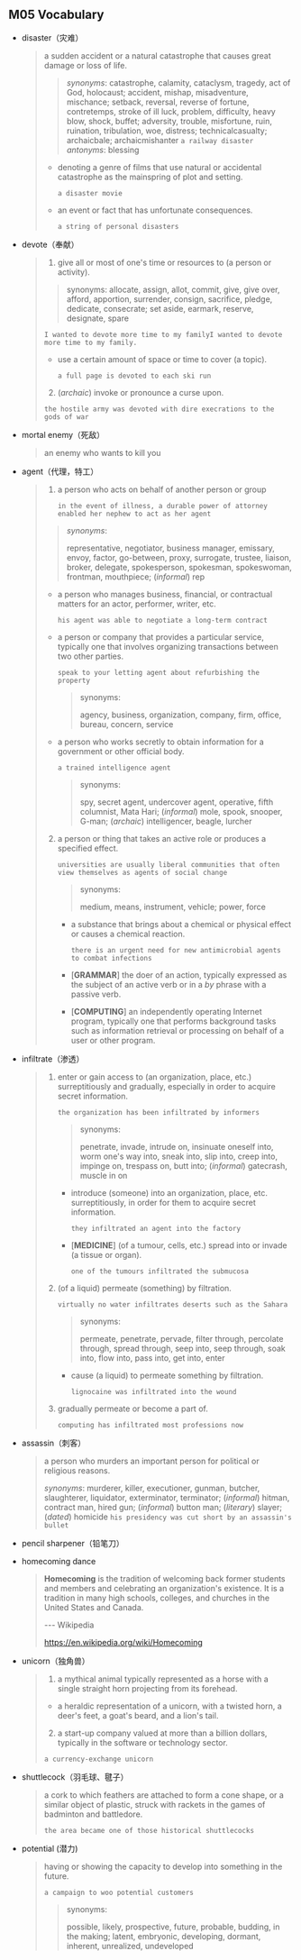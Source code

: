 ## M05 Vocabulary

- disaster（灾难）

  > a sudden accident or a natural catastrophe that causes great damage or loss of life.
  >
  > >_synonyms_:
  > >catastrophe, calamity, cataclysm, tragedy, act of God, holocaust; accident, mishap, misadventure, mischance; setback, reversal, reverse of fortune, contretemps, stroke of ill luck, problem, difficulty, heavy blow, shock, buffet; adversity, trouble, misfortune, ruin, ruination, tribulation, woe, distress; technicalcasualty; archaicbale; archaicmishanter 
  > >`a railway disaster`
  > >_antonyms_:
  > >blessing
  >
  > - denoting a genre of films that use natural or accidental catastrophe as the mainspring of plot and setting.
  >
  >   `a disaster movie`
  >
  > - an event or fact that has unfortunate consequences.
  >
  >   `a string of personal disasters`

- devote（奉献）

  >1. give all or most of one's time or resources to (a person or activity).
  >
  >   >synonyms:
  >   >allocate, assign, allot, commit, give, give over, afford, apportion, surrender, consign, sacrifice, pledge, dedicate, consecrate; set aside, earmark, reserve, designate, spare 
  >
  >   `I wanted to devote more time to my familyI wanted to devote more time to my family.`
  >
  >   - use a certain amount of space or time to cover (a topic).
  >
  >     `a full page is devoted to each ski run`
  >
  >2. (*archaic*) invoke or pronounce a curse upon.
  >
  >   `the hostile army was devoted with dire execrations to the gods of war`

- mortal enemy（死敌）

  >an enemy who wants to kill you

- agent（代理，特工）

  > 1. a person who acts on behalf of another person or group
  >
  >    `in the event of illness, a durable power of attorney enabled her nephew to act as her agent`
  >
  > >*synonyms*:
  > >
  > >representative, negotiator, business manager, emissary, envoy, factor, go-between, proxy, surrogate, trustee, liaison, broker, delegate, spokesperson, spokesman, spokeswoman, frontman, mouthpiece; (*informal*) rep
  >
  > - a person who manages business, financial, or contractual matters for an actor, performer, writer, etc.
  >
  >   `his agent was able to negotiate a long-term contract`
  >
  > - a person or company that provides a particular service, typically one that involves organizing transactions between two other parties.
  >
  >   `speak to your letting agent about refurbishing the property`
  >
  >   > synonyms:
  >   >
  >   > agency, business, organization, company, firm, office, bureau, concern, service 
  >
  > - a person who works secretly to obtain information for a government or other official body.
  >
  >   `a trained intelligence agent`
  >
  >   > synonyms:
  >   >
  >   > spy, secret agent, undercover agent, operative, fifth columnist, Mata Hari; (*informal*) mole, spook, snooper, G-man; (*archaic*) intelligencer, beagle, lurcher
  >
  > 2. a person or thing that takes an active role or produces a specified effect.
  >
  >    `universities are usually liberal communities that often view themselves as agents of social change`
  >
  >    > synonyms:
  >    >
  >    > medium, means, instrument, vehicle; power, force
  >
  >    - a substance that brings about a chemical or physical effect or causes a chemical reaction.
  >
  >      `there is an urgent need for new antimicrobial agents to combat infections`
  >
  >    - [**GRAMMAR**] the doer of an action, typically expressed as the subject of an active verb or in a *by* phrase with a passive verb.
  >
  >    - [**COMPUTING**] an independently operating Internet program, typically one that performs background tasks such as information retrieval or processing on behalf of a user or other program.

- infiltrate（渗透）

  > 1. enter or gain access to (an organization, place, etc.) surreptitiously and gradually, especially in order to acquire secret information.
  >
  >    `the organization has been infiltrated by informers`
  >
  >    >synonyms:
  >    >
  >    >penetrate, invade, intrude on, insinuate oneself into, worm one's way into, sneak into, slip into, creep into, impinge on, trespass on, butt into; (*informal*) gatecrash, muscle in on 
  >
  >    - introduce (someone) into an organization, place, etc. surreptitiously, in order for them to acquire secret information.
  >
  >      `they infiltrated an agent into the factory`
  >
  >    - [**MEDICINE**] (of a tumour, cells, etc.) spread into or invade (a tissue or organ).
  >
  >      `one of the tumours infiltrated the submucosa`
  >
  > 2. (of a liquid) permeate (something) by filtration.
  >
  >    `virtually no water infiltrates deserts such as the Sahara`
  >
  >     > synonyms:
  >     >
  >     > permeate, penetrate, pervade, filter through, percolate through, spread through, seep into, seep through, soak into, flow into, pass into, get into, enter
  >
  >    - cause (a liquid) to permeate something by filtration.
  >
  >      `lignocaine was infiltrated into the wound`
  >
  > 3. gradually permeate or become a part of.
  >
  >    `computing has infiltrated most professions now`

- assassin（刺客）

  >a person who murders an important person for political or religious reasons.
  >
  >*synonyms*:
  >murderer, killer, executioner, gunman, butcher, slaughterer, liquidator, exterminator, terminator; (*informal*) hitman, contract man, hired gun; (*informal*) button man; (*literary*) slayer; (*dated*) homicide
  >`his presidency was cut short by an assassin's bullet`

- pencil sharpener（铅笔刀）

- homecoming dance

  > **Homecoming** is the tradition of welcoming back former students and members and celebrating an organization's existence. It is a tradition in many high schools, colleges, and churches in the United States and Canada.
  >
  > --- Wikipedia
  >
  > https://en.wikipedia.org/wiki/Homecoming

- unicorn（独角兽）

  >1. a mythical animal typically represented as a horse with a single straight horn projecting from its forehead.
  >
  >   - a heraldic representation of a unicorn, with a twisted horn, a deer's feet, a goat's beard, and a lion's tail.
  >
  >2. a start-up company valued at more than a billion dollars, typically in the software or technology sector.
  >
  >   `a currency-exchange unicorn`

- shuttlecock（羽毛球、毽子）

  >a cork to which feathers are attached to form a cone shape, or a similar object of plastic, struck with rackets in the games of badminton and battledore.
  >
  >`the area became one of those historical shuttlecocks`

- potential (潜力)

  >having or showing the capacity to develop into something in the future.
  >
  >`a campaign to woo potential customers`
  >
  >> synonyms:
  >>
  >> possible, likely, prospective, future, probable, budding, in the making; latent, embryonic, developing, dormant, inherent, unrealized, undeveloped